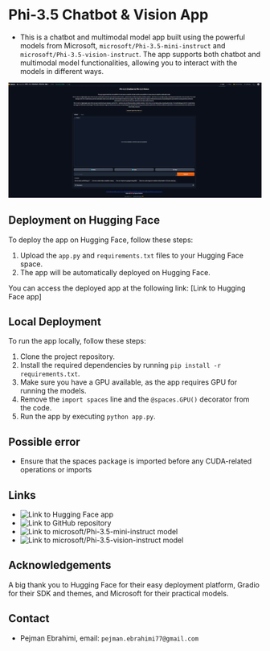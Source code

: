 # Phi-3.5 Chatbot & Vision App

* This is a chatbot and multimodal model app built using the powerful models from Microsoft, `microsoft/Phi-3.5-mini-instruct` and `microsoft/Phi-3.5-vision-instruct`. The app supports both chatbot and multimodal model functionalities, allowing you to interact with the models in different ways.

![UI](UI.png)

## Deployment on Hugging Face

To deploy the app on Hugging Face, follow these steps:

1. Upload the `app.py` and `requirements.txt` files to your Hugging Face space.
2. The app will be automatically deployed on Hugging Face.

You can access the deployed app at the following link: [Link to Hugging Face app]

## Local Deployment

To run the app locally, follow these steps:

1. Clone the project repository.
2. Install the required dependencies by running `pip install -r requirements.txt`.
3. Make sure you have a GPU available, as the app requires GPU for running the models.
4. Remove the `import spaces` line and the `@spaces.GPU()` decorator from the code.
5. Run the app by executing `python app.py`.

## Possible error
- Ensure that the spaces package is imported before any CUDA-related operations or imports

## Links

- ![Link to Hugging Face app](https://huggingface.co/spaces/arad1367/Phi-3.5-Chatbot-Vision-App)
- ![Link to GitHub repository](https://github.com/arad1367/Phi-3.5-Chatbot-Vision-App)
- ![Link to microsoft/Phi-3.5-mini-instruct model](https://huggingface.co/microsoft/Phi-3.5-mini-instruct)
- ![Link to microsoft/Phi-3.5-vision-instruct model](https://huggingface.co/microsoft/Phi-3.5-vision-instruct)

## Acknowledgements

A big thank you to Hugging Face for their easy deployment platform, Gradio for their SDK and themes, and Microsoft for their practical models.

## Contact
- Pejman Ebrahimi, email: `pejman.ebrahimi77@gmail.com`